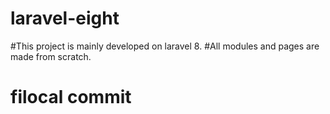 # laravel-eight
#This project is mainly developed on laravel 8.
#All modules and pages are made from scratch.
# filocal commit
